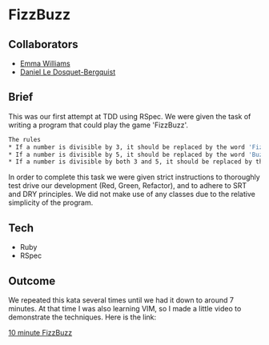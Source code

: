 FizzBuzz
========

Collaborators
----
* [Emma Williams](https://github.com/Em01)
* [Daniel Le Dosquet-Bergquist](https://github.com/DLDB)

Brief
----
This was our first attempt at TDD using RSpec. We were given the task of writing a program that could play the game 'FizzBuzz'.
```sh
The rules
* If a number is divisible by 3, it should be replaced by the word 'Fizz'
* If a number is divisible by 5, it should be replaced by the word 'Buzz'
* If a number is divisible by both 3 and 5, it should be replaced by the word 'FizzBuzz'
```
In order to complete this task we were given strict instructions to thoroughly test drive our development (Red, Green, Refactor), and to adhere to SRT and DRY principles. We did not make use of any classes due to the relative simplicity of the program. 

Tech
----
* Ruby
* RSpec

Outcome
----
We repeated this kata several times until we had it down to around 7 minutes. At that time I was also learning VIM, so I made a little video to demonstrate the techniques. Here is the link:

[10 minute FizzBuzz](https://vimeo.com/91707514)